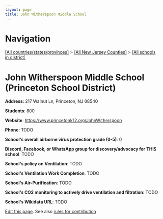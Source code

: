 ```yaml
---
layout: page
title: John Witherspoon Middle School
---
```

# Navigation

[[All countries/states/provinces]](../../..) > [[All New Jersey Counties]](../..) > [[All schools in district]](..)

# John Witherspoon Middle School (Princeton School District)

**Address**: 217 Walnut Ln, Princeton, NJ 08540

**Students**: 800

**Website**: <https://www.princetonk12.org/JohnWitherspoon>

**Phone**: TODO

**School's overall airborne virus protection grade (0-5)**: 0

**Discord, Facebook, or WhatsApp group for discovery/advocacy for THIS school**: TODO

**School's policy on Ventilation**: TODO

**School's Ventilation Work Completion**: TODO

**School's Air-Purification**: TODO

**School's CO2 monitoring to actively drive ventilation and filtration**: TODO

**School's Wikidata URL**: TODO


[Edit this page](https://github.com/ventilate-schools/NJ/edit/main/./Mercer/Princeton_School_District/John_Witherspoon_Middle_School.md). See also [rules for contribution](../../../contribution-rules/)
